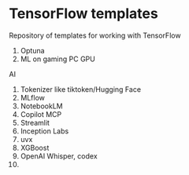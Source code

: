 # TensorFlow templates
Repository of templates for working with TensorFlow

1. Optuna
2. ML on gaming PC GPU

AI

1. Tokenizer like tiktoken/Hugging Face
2. MLflow
3. NotebookLM
4. Copilot MCP
5. Streamlit
6. Inception Labs
7. uvx
8. XGBoost
9. OpenAI Whisper, codex
10. 
